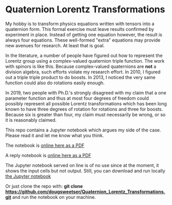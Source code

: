# Quaternion Lorentz Transformations

My hobby is to transform physics equations written with tensors into a
quaternion form. This formal exercise must leave results confirmed by
experiment in place. Instead of getting one equation however, the result is
always four equations. These well-formed "extra" equations may provide new
avenues for research. At least that is goal.

In the literature, a number of people have figured out how to represent the
Lorentz group using a complex-valued quaternion triple function. The work with
spinors is like this. Because complex-valued quaternions are **not** a division
algebra, such efforts violate my research effort. In 2010, I figured out a
triple triple product to do boosts. In 2013, I noticed the very same function
could also do rotations easily enough.

In 2019, two people with Ph.D.'s strongly disagreed with my claim that a one
parameter function and thus at most four degrees of freedom could possibly
represent all possible Lorentz transformations which has been long known to
have three degrees of rotation for rotations and three for boosts. Because six
is greater than four, my claim must necessarily be wrong, or so it is
reasonably claimed.

This repo contains a Jupyter notebook which argues my side of the case. Please
read it and let me know what you think.

The notebook is [online here as a PDF](https://github.com/dougsweetser/Quaternion_Lorentz_Transformations/blob/master/Lorentz_boosts_w_just_h.pdf)

A reply notebook is [online here as a PDF](https://github.com/dougsweetser/Quaternion_Lorentz_Transformations/blob/master/replies_and_responses.pdf)

The Jupyter notebook served on line is of no use since at the moment, it shows
the input cells but not output. Still, you can download and run locally [the Jupyter notebook](https://github.com/dougsweetser/Quaternion_Lorentz_Transformations/blob/master/Lorentz_boosts_w_just_h.ipynb)

Or just clone the repo with: **git clone
https://github.com/dougsweetser/Quaternion_Lorentz_Transformations.git** and
run the notebook on your machine.
